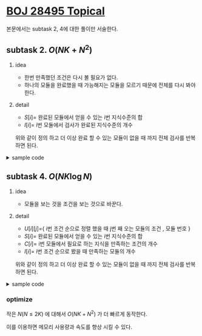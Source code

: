 # [BOJ 28495 Topical](https://www.acmicpc.net/problem/28495)

본문에서는 subtask 2, 4에 대한 풀이만 서술한다.

## subtask 2. $O(NK+N^2)$

1. idea
   - 한번 만족했던 조건은 다시 볼 필요가 없다.
   - 하나의 모듈을 완료했을 때 가능해지는 모듈을 모르기 때문에 전체를 다시 봐야 한다.
2. detail
    - $S[i]=$ 완료된 모듈에서 얻을 수 있는 i번 지식수준의 합
    - $I[i]=$ i번 모둘에서 검사가 완료된 지식수준의 개수

	위와 같이 정의 하고 더 이상 완료 할 수 있는 모듈이 없을 때 까지 전체 검사를 반복하면 된다.

<details>
<summary>sample code</summary>

```cpp
#include <bits/stdc++.h>

using namespace std;

int N, K;

int main() {
	cin.tie(nullptr);
	ios::sync_with_stdio(false);
	cin >> N >> K;
	long long S[K];
	int I[N], U[N][K], R[N][K];
	for (auto& v : U) for (int& x : v) cin >> x;
	for (auto& v : R) for (int& x : v) cin >> x;
	fill_n(S, K, 0);
	fill_n(I, N, 0);
	int count = 0;
	while (true) {
		int last = count;
		for (int i = 0; i < N; ++i) {
			int& j = I[i];
			if (j == K) continue;
			while (j < K and U[i][j] <= S[j]) ++j;
			if (j != K) continue;
			++count;
			for (int k = 0; k < K; ++k) S[k] += R[i][k];
		}
		if (count == last) break;
	}
	cout << count;
}
```

</details>

## subtask 4. $O(NK\log{N})$

1. idea
   - 모듈을 보는 것을 조건을 보는 것으로 바꾼다.
2. detail
   - $U[i][j]=${ i번 조건 순으로 정렬 했을 때 j번 째 오는 모듈의 조건 , 모듈 번호 }
   - $S[i]=$ 완료된 모듈에서 얻을 수 있는 i번 지식수준의 합
   - $C[i]=$ i번 모듈에서 필요로 하는 지식을 만족하는 조건의 개수
   - $I[i]=$ i번 조건 순으로 봤을 때 만족하는 모듈의 개수

   위와 같이 정의 하고 더 이상 완료 할 수 있는 모듈이 없을 때 까지 전체 검사를 반복하면 된다.

<details>
<summary>sample code</summary>

```cpp
#include <bits/stdc++.h>

using namespace std;

int N, K;

int main() {
	cin.tie(nullptr);
	ios::sync_with_stdio(false);
	cin >> N >> K;
	long long S[K];
	pair<int, int> U[K][N];
	int C[N], I[K], R[N][K];
	for (int i = 0; i < N; ++i) {
		for (int j = 0; j < K; ++j) {
			cin >> U[j][i].first;
			U[j][i].second = i;
		}
	}
	for (auto& v : R) for (int& x : v) cin >> x;
	for (auto& v : U) ranges::sort(v, v+N, ranges::less{}, &pair<int, int>::first);
	fill_n(S, K, 0);
	fill_n(C, N, 0);
	fill_n(I, K, 0);
	int count = 0;
	while (true) {
		int last = count;
		for (int i = 0; i < K; ++i) {
			int& j = I[i];
			while (j < N and U[i][j].first <= S[i]) {
				int k = U[i][j++].second;
				if (++C[k] == K) {
					++count;
					for (int l = 0; l < K; ++l) S[l] += R[k][l];
				}
			}
		}
		if (count == last) break;
	}
	cout << count;
}
```

</details>

### optimize

작은 $N(N\le 2K)$ 에 대해서 $O(NK+N^2)$ 가 더 빠르게 동작한다.

이를 이용하면 메모리 사용량과 속도를 향상 시킬 수 있다.
